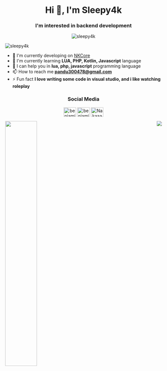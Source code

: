 <h1 align="center">Hi 👋, I'm Sleepy4k</h1>
<h3 align="center">I'm interested in backend development</h3>

<p align="center"><img src="https://github-profile-trophy.vercel.app/?username=sleepy4k&theme=onedark" alt="sleepy4k"/></p>
<p align="left"> <img src="https://komarev.com/ghpvc/?username=sleepy4k&label=Profile%20views&color=0e75b6&style=flat" alt="sleepy4k"/></p>

- 🔭 I'm currently developing on [NKCore](https://github.com/naka-studios)
- 🌱 I'm currently learning **LUA, PHP, Kotlin, Javascript** language 
- 💬 I can help you in **lua, php, javascript** programming language
- 📫 How to reach me **pandu300478@gmail.com**
- ⚡ Fun fact **I love writing some code in visual studio, and i like watching roleplay**

<h3 align="center">Social Media</h3>
<p align="center">
<a href="https://instagram.com/benjamin4kk" target="blank"><img align="center" src="https://raw.githubusercontent.com/rahuldkjain/github-profile-readme-generator/master/src/images/icons/Social/instagram.svg" alt="benjamin4kk" height="30" width="40" /></a>
<a href="https://www.youtube.com/c/benjamin4k" target="blank"><img align="center" src="https://raw.githubusercontent.com/rahuldkjain/github-profile-readme-generator/master/src/images/icons/Social/youtube.svg" alt="benjamin4k" height="30" width="40" /></a>
<a href="https://discord.gg/7rFQQ6yeW7" target="blank"><img align="center" src="https://raw.githubusercontent.com/rahuldkjain/github-profile-readme-generator/master/src/images/icons/Social/discord.svg" alt="Nakaaaa#8558" height="30" width="40" /></a>
</p>

<a href="https://github.com/Sleepy4k"><img width="45%" src="https://github-readme-stats.vercel.app/api?username=Sleepy4k&layout=compact&theme=react&hide_border=true&show_icons=true"/></a>
<a href="https://discord.com/users/460453000129937408"><img src="https://lanyard-profile-readme.vercel.app/api/460453000129937408?hideTimestamp=true&idleMessage=Sedang%20bersantai%20di%20tepi%20pantai" align="right"/></a>
